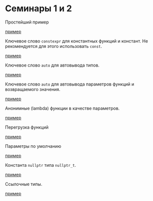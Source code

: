 
# Семинары 1 и 2

Простейший пример

[пример](01hello.cpp)

Ключевое слово `constexpr` для константных функций и констант.
Не рекомендуется для этого использовать `const`.

[пример](02cnst.cpp)

Ключевое слово `auto` для автовывода типов.

[пример](03autoex.cpp)

Ключевое слово `auto` для автовывода параметров функций и возвращаемого значения.

[пример](04autoex2.cpp)

Анонимные (lambda) функции в качестве параметров.

[пример](05autoex3.cpp)

Перегрузка функций

[пример](06overload.cpp)

Параметры по умолчанию

[пример](07defpar.cpp)

Константа `nullptr` типа `nullptr_t`.

[пример](08nullptr.cpp)

Ссылочные типы.

[пример](09refs.cpp)

